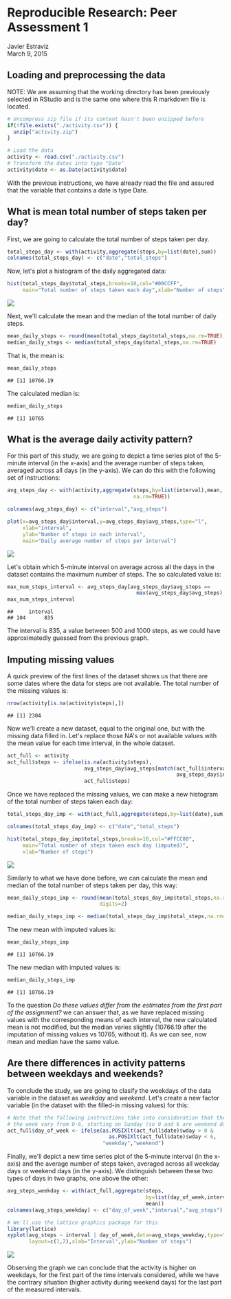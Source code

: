 # Reproducible Research: Peer Assessment 1
Javier Estraviz  
March 9, 2015  



## Loading and preprocessing the data

NOTE: We are assuming that the working directory has been previously selected in 
RStudio and is the same one where this R markdown file is located.


```r
# Uncompress zip file if its content hasn't been unzipped before
if(!file.exists("./activity.csv")) {
  unzip("activity.zip")
}

# Load the data
activity <- read.csv("./activity.csv")
# Transform the dates into type "Date"
activity$date <- as.Date(activity$date)
```

With the previous instructions, we have already read the file and assured that
the variable that contains a date is type Date.


## What is mean total number of steps taken per day?

First, we are going to calculate the total number of steps taken per day.


```r
total_steps_day <- with(activity,aggregate(steps,by=list(date),sum))
colnames(total_steps_day) <- c("date","total_steps")
```

Now, let's plot a histogram of the daily aggregated data:


```r
hist(total_steps_day$total_steps,breaks=10,col="#00CCFF",
     main="Total number of steps taken each day",xlab="Number of steps")
```

![](PA1_template_files/figure-html/unnamed-chunk-3-1.png) 

Next, we'll calculate the mean and the median of the total number of daily 
steps.


```r
mean_daily_steps <- round(mean(total_steps_day$total_steps,na.rm=TRUE),digits=2)
median_daily_steps <- median(total_steps_day$total_steps,na.rm=TRUE)
```

That is, the mean is:


```r
mean_daily_steps
```

```
## [1] 10766.19
```

The calculated median is:


```r
median_daily_steps
```

```
## [1] 10765
```


## What is the average daily activity pattern?

For this part of this study, we are going to depict a time series plot of the 
5-minute interval (in the x-axis) and the average number of steps taken,
averaged across all days (in the y-axis). We can do this with the following set
of instructions:


```r
avg_steps_day <- with(activity,aggregate(steps,by=list(interval),mean,
                                         na.rm=TRUE))

colnames(avg_steps_day) <- c("interval","avg_steps")

plot(x=avg_steps_day$interval,y=avg_steps_day$avg_steps,type="l",     
     xlab="interval",
     ylab="Number of steps in each interval",
     main="Daily average number of steps per interval")
```

![](PA1_template_files/figure-html/unnamed-chunk-7-1.png) 

Let's obtain which 5-minute interval on average across all the days in the 
dataset contains the maximum number of steps. The so calculated value is:


```r
max_num_steps_interval <- avg_steps_day[avg_steps_day$avg_steps == 
                                          max(avg_steps_day$avg_steps),][1]
max_num_steps_interval
```

```
##     interval
## 104      835
```

The interval is 835, a value between 500 and 1000 steps, 
as we could have approximatedly guessed from the previous graph.


## Imputing missing values

A quick preview of the first lines of the dataset shows us that there are some
dates where the data for steps are not available. The total number of the 
missing values is:


```r
nrow(activity[is.na(activity$steps),])
```

```
## [1] 2304
```

Now we'll create a new dataset, equal to the original one, but with the missing
data filled in. Let's replace those NA's or not available values with the mean
value for each time interval, in the whole dataset.


```r
act_full <- activity
act_full$steps <- ifelse(is.na(activity$steps),
                         avg_steps_day$avg_steps[match(act_full$interval,
                                                       avg_steps_day$interval)],
                         act_full$steps)
```

Once we have replaced the missing values, we can make a new histogram of the 
total number of steps taken each day:


```r
total_steps_day_imp <- with(act_full,aggregate(steps,by=list(date),sum))

colnames(total_steps_day_imp) <- c("date","total_steps")

hist(total_steps_day_imp$total_steps,breaks=10,col="#FFCC00",
     main="Total number of steps taken each day (imputed)",
     xlab="Number of steps")
```

![](PA1_template_files/figure-html/unnamed-chunk-11-1.png) 

Similarly to what we have done before, we can calculate the mean and median of 
the total number of steps taken per day, this way:


```r
mean_daily_steps_imp <- round(mean(total_steps_day_imp$total_steps,na.rm=TRUE),
                              digits=2)

median_daily_steps_imp <- median(total_steps_day_imp$total_steps,na.rm=TRUE)
```

The new mean with imputed values is:


```r
mean_daily_steps_imp
```

```
## [1] 10766.19
```

The new median with imputed values is:


```r
median_daily_steps_imp
```

```
## [1] 10766.19
```

To the question *Do these values differ from the estimates from the first part 
of the assignment?* we can answer that, as we have replaced missing values with 
the corresponding means of each interval, the new calculated mean is not 
modified, but the median varies slightly (10766.19 
after the imputation of missing values vs 10765, without it).
As we can see, now mean and median have the same value.


## Are there differences in activity patterns between weekdays and weekends?

To conclude the study, we are going to clasify the weekdays of the data variable
in the dataset as *weekday* and *weekend*. Let's create a new factor variable
(in the dataset with the filled-in missing values) for this:


```r
# Note that the following instructions take into consideration that the days of
# the week vary from 0-6, starting on Sunday (so 0 and 6 are weekend days):
act_full$day_of_week <- ifelse(as.POSIXlt(act_full$date)$wday > 0 & 
                                 as.POSIXlt(act_full$date)$wday < 6,
                               "weekday","weekend")
```

Finally, we'll depict a new time series plot of the 5-minute interval (in the 
x-axis) and the average number of steps taken, averaged across all weekday days
or weekend days (in the y-axis). We distinguish between these two types of days
in two graphs, one above the other:


```r
avg_steps_weekday <- with(act_full,aggregate(steps,
                                             by=list(day_of_week,interval),
                                             mean)) 
colnames(avg_steps_weekday) <- c("day_of_week","interval","avg_steps")

# We'll use the lattice graphics package for this
library(lattice)
xyplot(avg_steps ~ interval | day_of_week,data=avg_steps_weekday,type="l",
       layout=c(1,2),xlab="Interval",ylab="Number of steps")
```

![](PA1_template_files/figure-html/unnamed-chunk-16-1.png) 

Observing the graph we can conclude that the activity is higher on weekdays, for
the first part of the time intervals considered, while we have the contrary 
situation (higher activity during weekend days) for the last part of the 
measured intervals.
